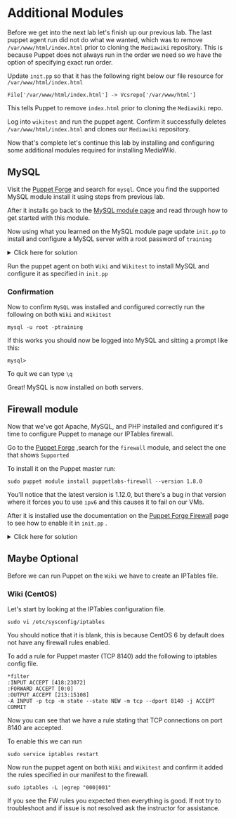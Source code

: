 # Additional Modules 

Before we get into the next lab let's finish up our previous lab.  The last puppet agent run did not do what we wanted, which was to remove `/var/www/html/index.html` prior to cloning the `Mediawiki` repository.  This is because Puppet does not always run in the order we need so we have the option of specifying exact run order. 

Update `init.pp` so that it has the following right below our file resource for `/var/www/html/index.html`
```
File['/var/www/html/index.html'] -> Vcsrepo['/var/www/html']
```

This tells Puppet to remove `index.html` prior to cloning the `Mediawiki` repo. 

Log into `wikitest` and run the puppet agent.  Confirm it successfully deletes `/var/www/html/index.html` and clones our `Mediawiki` repository. 

Now that's complete let's continue this lab by installing and configuring some additional modules required for installing MediaWiki. 

## MySQL 
Visit the [Puppet Forge](https://forge.puppet.com) and search for `mysql`. Once you find the supported MySQL module install it using steps from previous lab.

After it installs go back to the [MySQL module page](https://forge.puppet.com/puppetlabs/mysql#setup) and read through how to get started with this module. 

Now using what you learned on the MySQL module page update 	`init.pp` to install and configure a MySQL server with a root password of `training`

<details><summary>Click here for solution</summary>

<p>

<code>
  class { '::mysql::server':
    root_password  => 'training',
  }  
</code>

</p>
</details>

Run the puppet agent on both `Wiki` and `Wikitest` to install MySQL and configure it as specified in `init.pp`


### Confirmation 
Now to confirm `MySQL` was installed and configured correctly run the following on both `Wiki` and `Wikitest`
```
mysql -u root -ptraining
```

If this works you should now be logged into MySQL and sitting a prompt like this:
```
mysql>
```

To quit we can type `\q`

Great! MySQL is now installed on both servers. 

## Firewall module
Now that we've got Apache, MySQL, and PHP installed and configured it's time to configure Puppet to manage our IPTables firewall. 

Go to the [Puppet Forge](https://forge.puppet.com) ,search for the `firewall` module, and select the one that shows `Supported`

To  install it on the Puppet master run:
```
sudo puppet module install puppetlabs-firewall --version 1.8.0
```

You'll notice that the latest version is 1.12.0, but there's a bug in that version where it forces you to use `ipv6` and this causes it to fail on our VMs. 

After it is installed use the documentation on the [Puppet Forge Firewall](https://forge.puppet.com/puppetlabs/firewall) page to see how to enable it in  `init.pp` . 


<details><summary>Click here for solution</summary>

<p>

<code>
  class { '::firewall': }
  
  firewall { '000 allow http access':
    port    => '80',
    proto  => 'tcp',
    action => 'accept'
  }  

  firewall { '001 allow SSH access':
    port    => '22',
    proto  => 'tcp',
    action => 'accept'
  }  

</code>

</p>
</details>

## Maybe Optional
Before we can run Puppet on the `Wiki` we have to create an IPTables file.

### Wiki (CentOS)
Let's start by looking at the IPTables configuration file. 
```
sudo vi /etc/sysconfig/iptables 
```

You should notice that it is blank, this is because CentOS 6 by default does not have any firewall rules enabled. 

To add a rule for Puppet master (TCP 8140)  add the following to iptables config file. 

```
*filter
:INPUT ACCEPT [418:23072]
:FORWARD ACCEPT [0:0]
:OUTPUT ACCEPT [213:15108]
-A INPUT -p tcp -m state --state NEW -m tcp --dport 8140 -j ACCEPT
COMMIT
```

Now you can see that we have a rule stating that TCP connections on port 8140 are accepted.

To enable this we can run 
```
sudo service iptables restart 
```


Now run the puppet agent on both `Wiki` and `Wikitest` and confirm it added the rules specified in our manifest to the firewall. 

```
sudo iptables -L |egrep "000|001"
```

If you see the FW rules you expected then everything is good.  If not try to troubleshoot and if issue is not resolved ask the instructor for assistance. 





